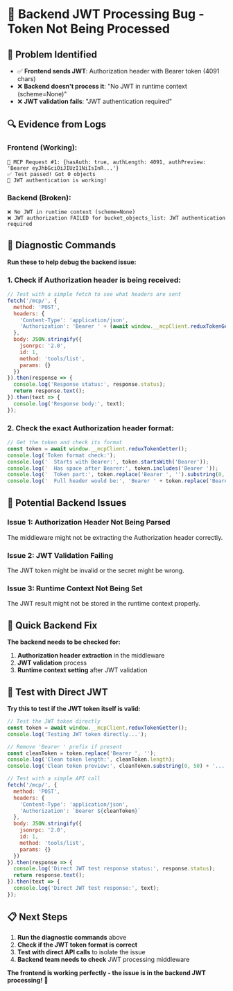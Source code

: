 # 🐛 Backend JWT Processing Bug - Token Not Being Processed

## 🎯 Problem Identified
- ✅ **Frontend sends JWT**: Authorization header with Bearer token (4091 chars)
- ❌ **Backend doesn't process it**: "No JWT in runtime context (scheme=None)"
- ❌ **JWT validation fails**: "JWT authentication required"

## 🔍 Evidence from Logs

### Frontend (Working):
```
📡 MCP Request #1: {hasAuth: true, authLength: 4091, authPreview: 'Bearer eyJhbGciOiJIUzI1NiIsInR...'}
✅ Test passed! Got 0 objects
🎉 JWT authentication is working!
```

### Backend (Broken):
```
❌ No JWT in runtime context (scheme=None)
❌ JWT authorization FAILED for bucket_objects_list: JWT authentication required
```

## 🧪 Diagnostic Commands

**Run these to help debug the backend issue:**

### 1. Check if Authorization header is being received:
```javascript
// Test with a simple fetch to see what headers are sent
fetch('/mcp/', {
  method: 'POST',
  headers: {
    'Content-Type': 'application/json',
    'Authorization': 'Bearer ' + (await window.__mcpClient.reduxTokenGetter())
  },
  body: JSON.stringify({
    jsonrpc: '2.0',
    id: 1,
    method: 'tools/list',
    params: {}
  })
}).then(response => {
  console.log('Response status:', response.status);
  return response.text();
}).then(text => {
  console.log('Response body:', text);
});
```

### 2. Check the exact Authorization header format:
```javascript
// Get the token and check its format
const token = await window.__mcpClient.reduxTokenGetter();
console.log('Token format check:');
console.log('  Starts with Bearer:', token.startsWith('Bearer'));
console.log('  Has space after Bearer:', token.includes('Bearer '));
console.log('  Token part:', token.replace('Bearer ', '').substring(0, 50) + '...');
console.log('  Full header would be:', 'Bearer ' + token.replace('Bearer ', '').substring(0, 50) + '...');
```

## 🔧 Potential Backend Issues

### Issue 1: Authorization Header Not Being Parsed
The middleware might not be extracting the Authorization header correctly.

### Issue 2: JWT Validation Failing
The JWT token might be invalid or the secret might be wrong.

### Issue 3: Runtime Context Not Being Set
The JWT result might not be stored in the runtime context properly.

## 🚨 Quick Backend Fix

**The backend needs to be checked for:**

1. **Authorization header extraction** in the middleware
2. **JWT validation** process
3. **Runtime context setting** after JWT validation

## 🧪 Test with Direct JWT

**Try this to test if the JWT token itself is valid:**

```javascript
// Test the JWT token directly
const token = await window.__mcpClient.reduxTokenGetter();
console.log('Testing JWT token directly...');

// Remove 'Bearer ' prefix if present
const cleanToken = token.replace('Bearer ', '');
console.log('Clean token length:', cleanToken.length);
console.log('Clean token preview:', cleanToken.substring(0, 50) + '...');

// Test with a simple API call
fetch('/mcp/', {
  method: 'POST',
  headers: {
    'Content-Type': 'application/json',
    'Authorization': `Bearer ${cleanToken}`
  },
  body: JSON.stringify({
    jsonrpc: '2.0',
    id: 1,
    method: 'tools/list',
    params: {}
  })
}).then(response => {
  console.log('Direct JWT test response status:', response.status);
  return response.text();
}).then(text => {
  console.log('Direct JWT test response:', text);
});
```

## 📋 Next Steps

1. **Run the diagnostic commands** above
2. **Check if the JWT token format is correct**
3. **Test with direct API calls** to isolate the issue
4. **Backend team needs to check** JWT processing middleware

**The frontend is working perfectly - the issue is in the backend JWT processing!** 🎯









